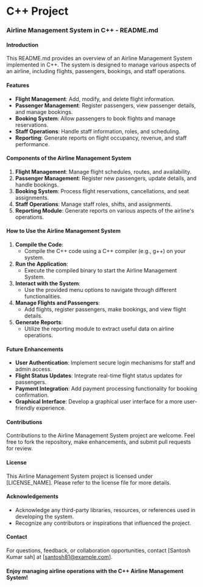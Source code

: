 # C++ Project

### Airline Management System in C++ - README.md

#### Introduction
This README.md provides an overview of an Airline Management System implemented in C++. The system is designed to manage various aspects of an airline, including flights, passengers, bookings, and staff operations.

#### Features
- **Flight Management**: Add, modify, and delete flight information.
- **Passenger Management**: Register passengers, view passenger details, and manage bookings.
- **Booking System**: Allow passengers to book flights and manage reservations.
- **Staff Operations**: Handle staff information, roles, and scheduling.
- **Reporting**: Generate reports on flight occupancy, revenue, and staff performance.

#### Components of the Airline Management System
1. **Flight Management**: Manage flight schedules, routes, and availability.
2. **Passenger Management**: Register new passengers, update details, and handle bookings.
3. **Booking System**: Process flight reservations, cancellations, and seat assignments.
4. **Staff Operations**: Manage staff roles, shifts, and assignments.
5. **Reporting Module**: Generate reports on various aspects of the airline's operations.

#### How to Use the Airline Management System
1. **Compile the Code**:
   - Compile the C++ code using a C++ compiler (e.g., g++) on your system.
2. **Run the Application**:
   - Execute the compiled binary to start the Airline Management System.
3. **Interact with the System**:
   - Use the provided menu options to navigate through different functionalities.
4. **Manage Flights and Passengers**:
   - Add flights, register passengers, make bookings, and view flight details.
5. **Generate Reports**:
   - Utilize the reporting module to extract useful data on airline operations.

#### Future Enhancements
- **User Authentication**: Implement secure login mechanisms for staff and admin access.
- **Flight Status Updates**: Integrate real-time flight status updates for passengers.
- **Payment Integration**: Add payment processing functionality for booking confirmation.
- **Graphical Interface**: Develop a graphical user interface for a more user-friendly experience.

#### Contributions
Contributions to the Airline Management System project are welcome. Feel free to fork the repository, make enhancements, and submit pull requests for review.

#### License
This Airline Management System project is licensed under [LICENSE_NAME]. Please refer to the license file for more details.

#### Acknowledgements
- Acknowledge any third-party libraries, resources, or references used in developing the system.
- Recognize any contributors or inspirations that influenced the project.

#### Contact
For questions, feedback, or collaboration opportunities, contact [Santosh Kumar sah] at [santosh81@example.com].

#### Enjoy managing airline operations with the C++ Airline Management System!

